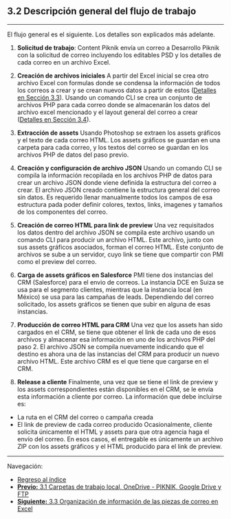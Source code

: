 ## **3.2 Descripción general del flujo de trabajo**
---

El flujo general es el siguiente. Los detalles son explicados más adelante.

1. **Solicitud de trabajo**: Content Piknik envía un correo a Desarrollo Piknik con la solicitud de correo incluyendo los editables PSD y los detalles de cada correo en un archivo Excel.

2. **Creación de archivos iniciales** A partir del Excel inicial se crea otro archivo Excel con formulas donde se condensa la información de todos los correos a crear y se crean nuevos datos a partir de estos ([Detalles en Sección 3.3](3_3_Organizacion_de_informacion.md)). Usando un comando CLI se crea un conjunto de archivos PHP para cada correo donde se almacenarán los datos del archivo excel mencionado y el layout general del correo a crear ([Detalles en Sección 3.4](3_4_Inicio_de_proyecto.md)).

3. **Extracción de assets** Usando Photoshop se extraen los assets gráficos y el texto de cada correo HTML. Los assets gráficos se guardan en una carpeta para cada correo, y los textos del correo se guardan en los archivos PHP de datos del paso previo.

4. **Creación y configuración de archivo JSON** Usando un comando CLI se compila la información recopilada en los archivos PHP de datos para crear un archivo JSON donde viene definida la estructura del correo a crear. El archivo JSON creado contiene la estructura general del correo sin datos. Es requerido llenar manualmente todos los campos de esa estructura pada poder definir colores, textos, links, imagenes y tamaños de los componentes del correo.

5. **Creación de correo HTML para link de preview** Una vez requisitados los datos dentro del archivo JSON se compila este archivo usando un comando CLI para producir un archivo HTML. Este archivo, junto con sus assets gráficos asociados, forman el correo HTML. Este conjunto de archivos se sube a un servidor, cuyo link se tiene que compartir con PMI como el preview del correo.

6. **Carga de assets gráficos en Salesforce** PMI tiene dos instancias del CRM (Salesforce) para el envio de correos. La instancia DCE en Suiza se usa para el segmento clientes, mientras que la instancia local (en México) se usa para las campañas de leads. Dependiendo del correo solicitado, los assets gráficos se tienen que subir en alguna de esas instancias.

7. **Producción de correo HTML para CRM** Una vez que los assets han sido cargados en el CRM, se tiene que obtener el link de cada uno de esos archivos y almacenar esa información en uno de los archivos PHP del paso 2. El archivo JSON se compila nuevamente indicando que el destino es ahora una de las instancias del CRM para producir un nuevo archivo HTML. Este archivo CRM es el que tiene que cargarse en el CRM.

8.  **Release a cliente** Finalmente, una vez que se tiene el link de preview y los assets correspondientes están disponibles en el CRM, se le envía esta información a cliente por correo. La información que debe incluirse es:
   * La ruta en el CRM del correo o campaña creada
   * El link de preview de cada correo producido
Ocasionalmente, cliente solicita únicamente el HTML y assets para que otra agencia haga el envío del correo. En esos casos, el entregable es únicamente un archivo ZIP con los assets gráficos y el HTML producido para el link de preview.


___

Navegación:

* [Regreso al índice](README.md)
* [**Previo:** 3.1 Carpetas de trabajo local, OneDrive - PIKNIK, Google Drive y FTP](3_1_Carpetas_de_trabajo.md)
* [**Siguiente:** 3.3 Organización de información de las piezas de correo en Excel](3_3_Organizacion_de_informacion.md)

